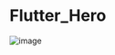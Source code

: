 # Flutter_Hero
![image](https://github.com/Asifekhlaque/Flutter_Hero/assets/132199879/4362aa26-7f25-4a90-a254-c92703b6ac01)

